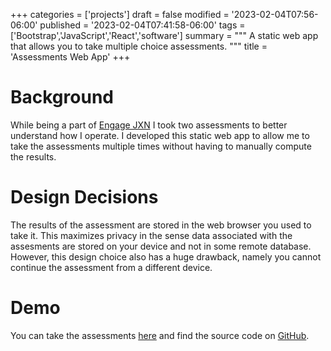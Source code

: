 +++
categories = ['projects']
draft = false
modified = '2023-02-04T07:56-06:00'
published = '2023-02-04T07:41:58-06:00'
tags = ['Bootstrap','JavaScript','React','software']
summary = """
A static web app that allows you to take multiple choice assessments.
"""
title = 'Assessments Web App'
+++

# Background
While being a part of [Engage JXN](https://www.wewillgo.org/engage-jxn) I took 
two assessments to better understand how I operate. I developed this static web 
app to allow me to take the assessments multiple times without having to manually 
compute the results. 

# Design Decisions
The results of the assessment are stored in the web browser you used to take it. 
This maximizes privacy in the sense data associated with the assesments are 
stored on your device and not in some remote database. However, 
this design choice also has a huge drawback, namely you cannot continue the 
assessment from a different device. 

# Demo
You can take the assessments [here](/projects/assess-app) and find the source
code on [GitHub](https://github.com/phyiction/assess-app).